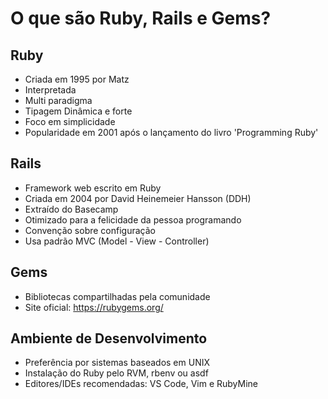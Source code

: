 # O que são Ruby, Rails e Gems?

## Ruby

- Criada em 1995 por Matz
- Interpretada
- Multi paradigma
- Tipagem Dinâmica e forte
- Foco em simplicidade
- Popularidade em 2001 após o lançamento do livro 'Programming Ruby'

## Rails

- Framework web escrito em Ruby
- Criada em 2004 por David Heinemeier Hansson (DDH)
- Extraído do Basecamp
- Otimizado para a felicidade da pessoa programando
- Convenção sobre configuração
- Usa padrão MVC (Model - View - Controller)

## Gems

- Bibliotecas compartilhadas pela comunidade
- Site oficial: <https://rubygems.org/>

## Ambiente de Desenvolvimento

- Preferência por sistemas baseados em UNIX
- Instalação do Ruby pelo RVM, rbenv ou asdf
- Editores/IDEs recomendadas: VS Code, Vim e RubyMine
